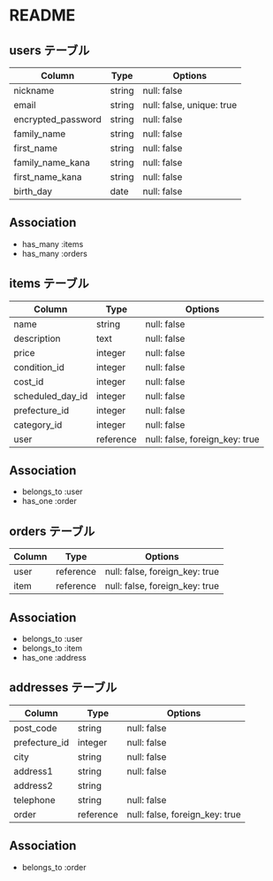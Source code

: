 # README

## users テーブル

| Column             | Type      | Options                        |
| ------------------ | --------- | ------------------------------ |
| nickname           | string    | null: false                    |
| email              | string    | null: false, unique: true      |
| encrypted_password | string    | null: false                    |
| family_name        | string    | null: false                    |
| first_name         | string    | null: false                    |
| family_name_kana   | string    | null: false                    |
| first_name_kana    | string    | null: false                    |
| birth_day          | date      | null: false                    |

## Association
- has_many :items
- has_many :orders



## items テーブル

| Column             | Type      | Options                        |
| ------------------ | --------- | ------------------------------ |
| name               | string    | null: false                    |
| description        | text      | null: false                    |
| price              | integer   | null: false                    |
| condition_id       | integer    | null: false                    |
| cost_id            | integer   | null: false                    |
| scheduled_day_id   | integer   | null: false                    |
| prefecture_id      | integer   | null: false                    |
| category_id        | integer   | null: false                    |
| user               | reference | null: false, foreign_key: true |

## Association
- belongs_to :user
- has_one :order



## orders テーブル

| Column             | Type      | Options                        |
| ------------------ | --------- | ------------------------------ |
| user               | reference | null: false, foreign_key: true |
| item               | reference | null: false, foreign_key: true |


## Association
- belongs_to :user
- belongs_to :item
- has_one :address


## addresses テーブル

| Column             | Type      | Options                        |
| ------------------ | ----------| ------------------------------ |
| post_code          | string    | null: false                    |
| prefecture_id      | integer   | null: false                    |
| city               | string    | null: false                    |
| address1           | string    | null: false                    |
| address2           | string    |                                |
| telephone          | string    | null: false                    |
| order              | reference | null: false, foreign_key: true |

## Association
- belongs_to :order

